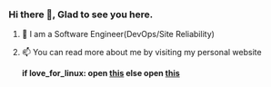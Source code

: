 ### Hi there 👋, Glad to see you here.

<!--
**yks0000/yks0000** is a ✨ _special_ ✨ repository because its `README.md` (this file) appears on your GitHub profile.

Here are some ideas to get you started:

- 🔭 I’m currently working on ...
- 🌱 I’m currently learning ...
- 👯 I’m looking to collaborate on ...
- 🤔 I’m looking for help with ...
- 💬 Ask me about ...
- 📫 How to reach me: ...
- 😄 Pronouns: ...
- ⚡ Fun fact: ...
-->

1. 💬 I am a Software Engineer(DevOps/Site Reliability)
2. 📫 You can read more about me by visiting my personal website
     
      **if love_for_linux: open [this](https://resume.yogeshsharma.me) else open [this](https://yogeshsharma.me)**

